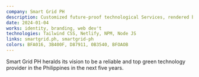 ```yaml
---
company: Smart Grid PH
description: Customized future-proof technological Services, rendered by the best and delivered on target
date: 2024-01-04
works: identity, branding, web dev't
technologies: Tailwind CSS, Netlify, NPM, Node JS
links: smartgrid.ph, smartgrid-ph
colors: BFA016, 3B400F, D87911, 0B3540, BFOAOB
---
```


Smart Grid PH heralds its vision to be a reliable and top green technology provider in the Philippines in the next five years.
